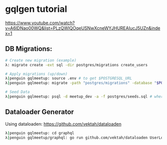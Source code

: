 # gqlgen tutorial

https://www.youtube.com/watch?v=A6lDNao00WQ&list=PLzQWIQOqeUSNwXcneWYJHUREAIucJ5UZn&index=1

## DB Migrations:
```bash
# Create new migration (example)
λ: migrate create -ext sql -dir postgres/migrations create_users

# Apply migrations (up/down)
λ|penguin gqlmeetup: source .env # to get $POSTGRESQL_URL
λ|penguin gqlmeetup: migrate -path "postgres/migrations" -database "$POSTGRESQL_URL" up

# Seed Data
λ|penguin gqlmeetup: psql -d meetup_dev -a -f postgres/seeds.sql # where meetup_dev is the dbname
```

## Dataloader Generator
Using dataloaden: https://github.com/vektah/dataloaden

```bash
λ|penguin gqlmeetup: cd graphql
λ|penguin gqlmeetup/graphql: go run github.com/vektah/dataloaden UserLoader string '*github.com/vincentmac/gqlmeetup/models.User'
```
